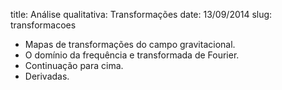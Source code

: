 title: Análise qualitativa: Transformações
date: 13/09/2014
slug: transformacoes

* Mapas de transformações do campo gravitacional.
* O domínio da frequência e transformada de Fourier.
* Continuação para cima.
* Derivadas.
